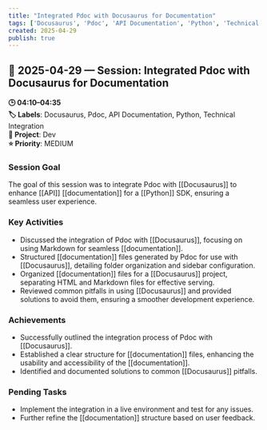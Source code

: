 ```yaml
---
title: "Integrated Pdoc with Docusaurus for Documentation"
tags: ['Docusaurus', 'Pdoc', 'API Documentation', 'Python', 'Technical Integration']
created: 2025-04-29
publish: true
---
```


## 📅 2025-04-29 — Session: Integrated Pdoc with Docusaurus for Documentation

**🕒 04:10–04:35**  
**🏷️ Labels**: Docusaurus, Pdoc, API Documentation, Python, Technical Integration  
**📂 Project**: Dev  
**⭐ Priority**: MEDIUM  


### Session Goal
The goal of this session was to integrate Pdoc with [[Docusaurus]] to enhance [[API]] [[documentation]] for a [[Python]] SDK, ensuring a seamless user experience.

### Key Activities
- Discussed the integration of Pdoc with [[Docusaurus]], focusing on using Markdown for seamless [[documentation]].
- Structured [[documentation]] files generated by Pdoc for use with [[Docusaurus]], detailing folder organization and sidebar configuration.
- Organized [[documentation]] files for a [[Docusaurus]] project, separating HTML and Markdown files for effective serving.
- Reviewed common pitfalls in using [[Docusaurus]] and provided solutions to avoid them, ensuring a smoother development experience.

### Achievements
- Successfully outlined the integration process of Pdoc with [[Docusaurus]].
- Established a clear structure for [[documentation]] files, enhancing the usability and accessibility of the [[documentation]].
- Identified and documented solutions to common [[Docusaurus]] pitfalls.

### Pending Tasks
- Implement the integration in a live environment and test for any issues.
- Further refine the [[documentation]] structure based on user feedback.
